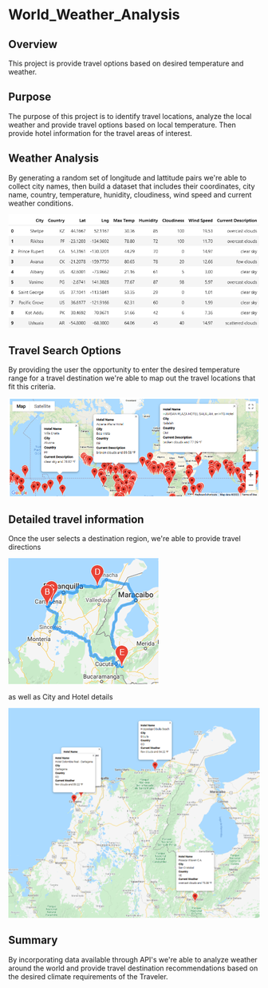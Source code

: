 # World_Weather_Analysis

## Overview
This project is provide travel options based on desired temperature and weather.

## Purpose
The purpose of this project is to identify travel locations, analyze the local weather and provide travel options based on local temperature. Then provide hotel information for the travel areas of interest.

## Weather Analysis
By generating a random set of longitude and lattitude pairs we're able to collect city names, then build a dataset that includes their coordinates, city name, country, temperature, hunidity, cloudiness, wind speed and current weather conditions.

![weatherPy Database](weather_data/Weather_Database.png)

## Travel Search Options
By providing the user the opportunity to enter the desired temperature range for a travel destination we're able to map out the travel locations that fit this criteria.

![WeatherPy vacation map](Vacation_Search/WeatherPy_vacation_map.png)

## Detailed travel information
Once the user selects a destination region, we're able to provide travel directions

![Vacation Itinerary info](Vacation_Itinerary/WeatherPy_travel_map.png)

as well as City and Hotel details

![Vacation Itinerary info](Vacation_Itinerary/WeatherPy_travel_map_markers.png)

## Summary
By incorporating data available through API's we're able to analyze weather around the world and provide travel destination recommendations based on the desired climate requirements of the Traveler.
